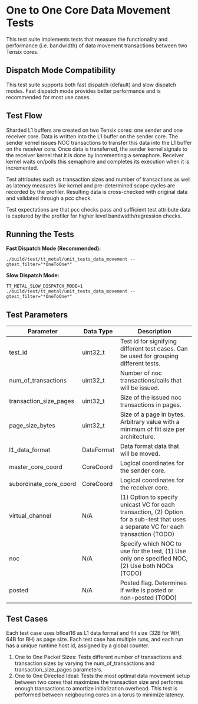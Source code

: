 # One to One Core Data Movement Tests

This test suite implements tests that measure the functionality and performance (i.e. bandwidth) of data movement transactions between two Tensix cores.

## Dispatch Mode Compatibility
This test suite supports both fast dispatch (default) and slow dispatch modes. Fast dispatch mode provides better performance and is recommended for most use cases.

## Test Flow
Sharded L1 buffers are created on two Tensix cores: one sender and one receiver core. Data is written into the L1 buffer on the sender core. The sender kernel issues NOC transactions to transfer this data into the L1 buffer on the receiver core. Once data is transferred, the sender kernel signals to the receiver kernel that it is done by incrementing a semaphore. Receiver kernel waits on/polls this semaphore and completes its execution when it is incremented.

Test attributes such as transaction sizes and number of transactions as well as latency measures like kernel and pre-determined scope cycles are recorded by the profiler. Resulting data is cross-checked with original data and validated through a pcc check.

Test expectations are that pcc checks pass and sufficient test attribute data is captured by the profiler for higher level bandwidth/regression checks.

## Running the Tests
**Fast Dispatch Mode (Recommended):**
```
./build/test/tt_metal/unit_tests_data_movement --gtest_filter="*OneToOne*"
```

**Slow Dispatch Mode:**
```
TT_METAL_SLOW_DISPATCH_MODE=1 ./build/test/tt_metal/unit_tests_data_movement --gtest_filter="*OneToOne*"
```

## Test Parameters
| Parameter                 | Data Type             | Description |
| ------------------------- | --------------------- | ----------- |
| test_id                   | uint32_t              | Test id for signifying different test cases. Can be used for grouping different tests. |
| num_of_transactions       | uint32_t              | Number of noc transactions/calls that will be issued. |
| transaction_size_pages    | uint32_t              | Size of the issued noc transactions in pages. |
| page_size_bytes           | uint32_t              | Size of a page in bytes. Arbitrary value with a minimum of flit size per architecture. |
| l1_data_format            | DataFormat            | Data format data that will be moved. |
| master_core_coord         | CoreCoord             | Logical coordinates for the sender core. |
| subordinate_core_coord    | CoreCoord             | Logical coordinates for the receiver core. |
| virtual_channel           | N/A                   | (1) Option to specify unicast VC for each transaction, (2) Option for a sub-test that uses a separate VC for each transaction (TODO)|
| noc                       | N/A                   | Specify which NOC to use for the test, (1) Use only one specified NOC, (2) Use both NOCs (TODO)|
| posted                    | N/A                   | Posted flag. Determines if write is posted or non-posted (TODO)|

## Test Cases
Each test case uses bfloat16 as L1 data format and flit size (32B for WH, 64B for BH) as page size.
Each test case has multiple runs, and each run has a unique runtime host id, assigned by a global counter.

1. One to One Packet Sizes: Tests different number of transactions and transaction sizes by varying the num_of_transactions and transaction_size_pages parameters.
2. One to One Directed Ideal: Tests the most optimal data movement setup between two cores that maximizes the transaction size and performs enough transactions to amortize initialization overhead. This test is performed between neigbouring cores on a torus to minimize latency.
